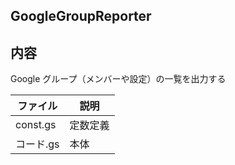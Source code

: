 ## GoogleGroupReporter

## 内容
Google グループ（メンバーや設定）の一覧を出力する

| ファイル  | 説明     |
| --------- | -------- |
| const.gs  | 定数定義 |
| コード.gs | 本体     |
